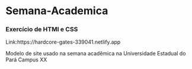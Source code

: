 # Semana-Academica
<h3>Exercício de HTMl e CSS</h3>
Link:https://hardcore-gates-339041.netlify.app<br>

Modelo de site usado na semana acadêmica na Universidade Estadual do Pará Campus XX


